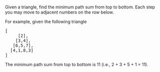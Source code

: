 Given a triangle, find the minimum path sum from top to bottom. Each step you may move to adjacent numbers on the row below.

For example, given the following triangle
<pre>
[
     [2],
    [3,4],
   [6,5,7],
  [4,1,8,3]
]
</pre>
The minimum path sum from top to bottom is 11 (i.e., 2 + 3 + 5 + 1 = 11).
